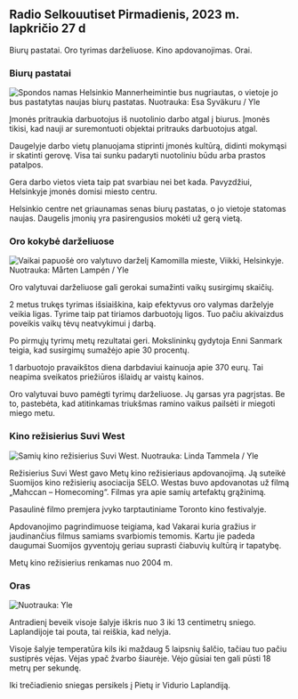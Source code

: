 Radio Selkouutiset Pirmadienis, 2023 m. lapkričio 27 d
---------------------------------------

Biurų pastatai. Oro tyrimas darželiuose. Kino apdovanojimas. Orai.

### Biurų pastatai

![Spondos namas Helsinkio Mannerheimintie bus nugriautas, o vietoje jo bus pastatytas naujas biurų pastatas. Nuotrauka: Esa Syväkuru / Yle](https://images.cdn.yle.fi/image/upload/c_crop,h_3270,w_5814,x_0,y_404/ar_1.7777777777777777,c_fill,g_faces/,h_pr_670,/wd_170.q_auto:eco/f_auto/fl_lossy/v1700118894/39-12013716555c1029fb19)

Įmonės pritraukia darbuotojus iš nuotolinio darbo atgal į biurus. Įmonės tikisi, kad nauji ar suremontuoti objektai pritrauks darbuotojus atgal.

Daugelyje darbo vietų planuojama stiprinti įmonės kultūrą, didinti mokymąsi ir skatinti gerovę. Visa tai sunku padaryti nuotoliniu būdu arba prastos patalpos.

Gera darbo vietos vieta taip pat svarbiau nei bet kada. Pavyzdžiui, Helsinkyje įmonės domisi miesto centru.

Helsinkio centre net griaunamas senas biurų pastatas, o jo vietoje statomas naujas. Daugelis įmonių yra pasirengusios mokėti už gerą vietą.

### Oro kokybė darželiuose

![Vaikai papuošė oro valytuvo darželį Kamomilla mieste, Viikki, Helsinkyje. Nuotrauka: Mårten Lampén / Yle](https://images.cdn.yle.fi/image/upload/c_crop,h_2250,w_4000,x_0,y_334/ar_1.777777777777777,c_fill,g_faces/,h_1270/q_auto:eco/f_auto/fl_lossy/v1695638511/39-117653165115d5600150)

Oro valytuvai darželiuose gali gerokai sumažinti vaikų susirgimų skaičių.

2 metus trukęs tyrimas išsiaiškina, kaip efektyvus oro valymas darželyje veikia ligas. Tyrime taip pat tiriamos darbuotojų ligos. Tuo pačiu akivaizdus poveikis vaikų tėvų neatvykimui į darbą.

Po pirmųjų tyrimų metų rezultatai geri. Mokslininkų gydytoja Enni Sanmark teigia, kad susirgimų sumažėjo apie 30 procentų.

1 darbuotojo pravaikštos diena darbdaviui kainuoja apie 370 eurų. Tai neapima sveikatos priežiūros išlaidų ar vaistų kainos.

Oro valytuvai buvo pamėgti tyrimų darželiuose. Jų garsas yra pagrįstas. Be to, pastebėta, kad atitinkamas triukšmas ramino vaikus pailsėti ir miegoti miego metu.

### Kino režisierius Suvi West

![Samių kino režisierius Suvi West. Nuotrauka: Linda Tammela / Yle](https://images.cdn.yle.fi/image/upload/c_crop,h_2268,w_4032,x_0,y_120/ar_1.7777777777777777,c_fill,g_faces,h_6275./d_pr1275,0q_auto:eco/f_auto/fl_lossy/v1613476645/39-774637602bb23ea1c4a)

Režisierius Suvi West gavo Metų kino režisieriaus apdovanojimą. Ją suteikė Suomijos kino režisierių asociacija SELO. Westas buvo apdovanotas už filmą „Mahccan – Homecoming“. Filmas yra apie samių artefaktų grąžinimą.

Pasaulinė filmo premjera įvyko tarptautiniame Toronto kino festivalyje.

Apdovanojimo pagrindimuose teigiama, kad Vakarai kuria gražius ir jaudinančius filmus samiams svarbiomis temomis. Kartu jie padeda daugumai Suomijos gyventojų geriau suprasti čiabuvių kultūrą ir tapatybę.

Metų kino režisierius renkamas nuo 2004 m.

### Oras

![ Nuotrauka: Yle](https://images.cdn.yle.fi/image/upload/c_crop,h_1080,w_1919,x_0,y_0/ar_1.7777777777777777,c_fill,g_faces,h_675/d_prq_1200/d_prq_10.:eco/f_auto/fl_lossy/v1701100995/39-12073206564bd79da68c)

Antradienį beveik visoje šalyje iškris nuo 3 iki 13 centimetrų sniego. Laplandijoje tai pouta, tai reiškia, kad nelyja.

Visoje šalyje temperatūra kils iki maždaug 5 laipsnių šalčio, tačiau tuo pačiu sustiprės vėjas. Vėjas ypač žvarbo šiaurėje. Vėjo gūsiai ten gali pūsti 18 metrų per sekundę.

Iki trečiadienio sniegas persikels į Pietų ir Vidurio Laplandiją.